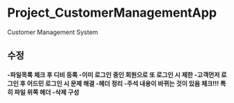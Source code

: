 # Project_CustomerManagementApp
Customer Management System

<h2> 수정 </h2>
<h4>
-파일목록 체크 후 디비 등록
-이미 로그인 중인 회원으로 또 로그인 시 제한
-고객먼저 로그인 후 어드민 로그인 시 문제 해결
-헤더 정리
-주석 내용이 바뀌는 것이 있음 체크!!! 특히 파일 위쪽 헤더 
-삭제 구성
</h4>
